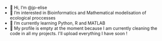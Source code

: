- 👋 Hi, I’m @jp-elise
- 👀 I’m interested in Bioinformatics and Mathematical modelisation of ecological proccesses
- 🌱 I’m currently learning Python, R and MATLAB
- 💞️ My profile is empty at the moment because I am currently cleaning the code in all my projects. I'll upload everything I have soon !

<!---
jp-elise/jp-elise is a ✨ special ✨ repository because its `README.md` (this file) appears on your GitHub profile.
You can click the Preview link to take a look at your changes.
--->
